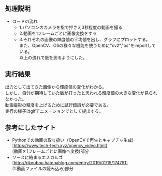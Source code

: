 ## 処理説明
  - コードの流れ
    - 1.パソコンのカメラを指で押さえ3秒程度の動画を撮る
    - 2.動画を1フレームごとに画像変換をする
    - 3.それぞれの画像の輝度値の平均値を出し、グラフにプロットする。  
また、OpenCV、OSの様々な機能を使うために"cv2","os"をimportしている。  
以上の流れで脈を測るようにした。

## 実行結果  
出力として出てきた画像から輝度値の変化がわかる。  
しかし、自分が期待していた脈が打ったと思われる輝度値の大きな変化が見られなかった。  
動画撮影の精度を上げるために試行錯誤が必要である。  
実行の様子はgifアニメーションでとして提出する。

## 参考にしたサイト  
  - Pythonでの動画の取り扱い（OpenCVで再生とキャプチャ生成) [https://www.tech-tech.xyz/opencv_video.html]  
    (動画を1フレームごとに画像へ変換)部分
  - ソースに絡まるエスカルゴ [http://rikoubou.hatenablog.com/entry/2019/01/15/174751]  
    (1:動画ファイルの読み込み)部分

